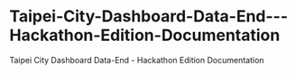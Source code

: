 # Taipei-City-Dashboard-Data-End---Hackathon-Edition-Documentation
Taipei City Dashboard Data-End - Hackathon Edition Documentation

